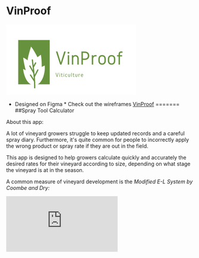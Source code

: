 # VinProof

<img src="/static/Logo.png" alt="Logo"/>

* Designed on Figma *
Check out the wireframes [VinProof]("https://www.figma.com/file/RNoZZ8a1tHAC3suykHdfF5/VinProof?node-id=0%3A1")
=======
##Spray Tool Calculator

About this app:

A lot of vineyard growers struggle to keep updated records and a careful spray diary. Furthermore, it's quite common for people to incorrectly apply the wrong product or spray rate if they are out in the field. 

This app is designed to help growers calculate quickly and accurately the desired rates for their vineyard according to size, depending on what stage the vineyard is at in the season.

A common measure of vineyard development is the <em>Modified E-L System by Coombe and Dry:</em><br>

![E-L Modified Stage](http://https://www.awri.com.au/wp-content/uploads/grapegrowth.pdf)